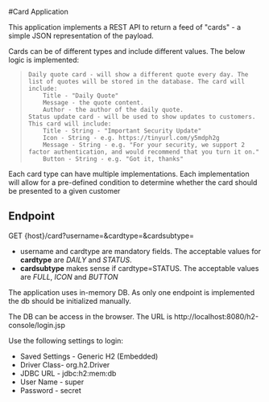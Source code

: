 #Card Application

This application implements a REST API to return a feed of "cards" - a simple JSON representation of the payload.

Cards can be of different types and include different values. The below logic is implemented:
>     Daily quote card - will show a different quote every day. The list of quotes will be stored in the database. The card will include:
>         Title - "Daily Quote"
>         Message - the quote content.
>         Author - the author of the daily quote.
>     Status update card - will be used to show updates to customers. This card will include:
>         Title - String - "Important Security Update"
>         Icon - String - e.g. https://tinyurl.com/y5mdph2g
>         Message - String - e.g. "For your security, we support 2 factor authentication, and would recommend that you turn it on."
>         Button - String - e.g. "Got it, thanks"

Each card type can have multiple implementations.
Each implementation will allow for a pre-defined condition to determine whether the card should be presented to a given customer

## Endpoint

GET {host}/card?username=&cardtype=&cardsubtype=

* username and cardtype are mandatory fields. The acceptable values for <b>cardtype</b> are <i>DAILY</i> and <i>STATUS</i>.
* <b>cardsubtype</b> makes sense if cardtype=STATUS. The acceptable values are <i>FULL</i>, <i>ICON</i> and <i>BUTTON</i> 

The application uses in-memory DB. As only one endpoint is implemented the db should be initialized manually.

The DB can be access in the browser. The URL is http://localhost:8080/h2-console/login.jsp

Use the following settings to login:
* Saved Settings - Generic H2 (Embedded)
* Driver Class- org.h2.Driver
* JDBC URL - jdbc:h2:mem:db
* User Name - super
* Password - secret


